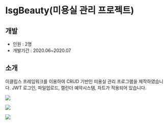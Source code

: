 # IsgBeauty(미용실 관리 프로젝트)

## 개발
- 인원 : 2명
- 개발기간 : 2020.06~2020.07

## 소개
이클립스 프레임워크를 이용하여 CRUD 기반인 미용실 관리 프로그램을 제작하였습니다.
JWT 로그인, 파일업로드, 캘린더 예약시스템, 차트가 적용되어 있습니다. 

![](https://images.velog.io/images/ieed0205/post/bc91bbbf-309a-4ab2-b312-eff2cfaf044d/1.png)

![](https://images.velog.io/images/ieed0205/post/3c2a5212-39ee-4695-b2b4-7a73b0445b86/2.png)

![](https://images.velog.io/images/ieed0205/post/394681ee-c58a-4a54-bfe1-1c0ee3084013/3.png)
